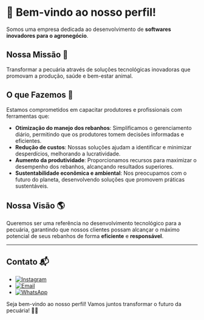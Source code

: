 # 🌿 Bem-vindo ao nosso perfil!

Somos uma empresa dedicada ao desenvolvimento de **softwares inovadores para o agronegócio**.

## Nossa Missão 🌟

Transformar a pecuária através de soluções tecnológicas inovadoras que promovam a produção, saúde e bem-estar animal.

## O que Fazemos 💼

Estamos comprometidos em capacitar produtores e profissionais com ferramentas que:

- **Otimização do manejo dos rebanhos**: Simplificamos o gerenciamento diário, permitindo que os produtores tomem decisões informadas e eficientes.
- **Redução de custos**: Nossas soluções ajudam a identificar e minimizar desperdícios, melhorando a lucratividade.
- **Aumento da produtividade**: Proporcionamos recursos para maximizar o desempenho dos rebanhos, alcançando resultados superiores.
- **Sustentabilidade econômica e ambiental**: Nos preocupamos com o futuro do planeta, desenvolvendo soluções que promovem práticas sustentáveis.

## Nossa Visão 🌎

Queremos ser uma referência no desenvolvimento tecnológico para a pecuária, garantindo que nossos clientes possam alcançar o máximo potencial de seus rebanhos de forma **eficiente** e **responsável**.

---

## Contato 📬

- [![Instagram](https://img.shields.io/badge/Instagram-E4405F?style=for-the-badge&logo=instagram&logoColor=white)](https://www.instagram.com/iagrosolutions)
- [![Email](https://img.shields.io/badge/Email-D14836?style=for-the-badge&logo=gmail&logoColor=white)](mailto:iagro.contato@iagro.com)
- [![WhatsApp](https://img.shields.io/badge/WhatsApp-25D366?style=for-the-badge&logo=whatsapp&logoColor=white)](https://wa.me/+558699307098)

Seja bem-vindo ao nosso perfil! Vamos juntos transformar o futuro da pecuária! 🌱🚀
